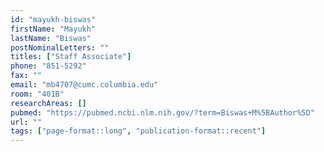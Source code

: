 ```yaml
---
id: "mayukh-biswas"
firstName: "Mayukh"
lastName: "Biswas"
postNominalLetters: ""
titles: ["Staff Associate"]
phone: "851-5292"
fax: ""
email: "mb4707@cumc.columbia.edu"
room: "401B"
researchAreas: []
pubmed: "https://pubmed.ncbi.nlm.nih.gov/?term=Biswas+M%5BAuthor%5D"
url: ""
tags: ["page-format::long", "publication-format::recent"]
---
```


